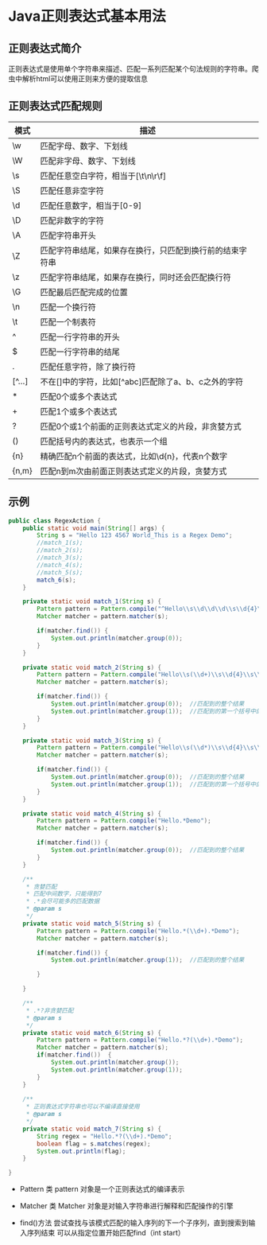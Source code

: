 # Java正则表达式基本用法



## 正则表达式简介



正则表达式是使用单个字符串来描述、匹配一系列匹配某个句法规则的字符串。爬虫中解析html可以使用正则来方便的提取信息



## 正则表达式匹配规则

|  模式|描述                                       |
| ---- | ---- |
|  \w|匹配字母、数字、下划线                        |
|  \W|匹配非字母、数字、下划线                       |
|  \s|匹配任意空白字符，相当于[\t\n\r\f]             |
|  \S|匹配任意非空字符                           |
|  \d|匹配任意数字，相当于[0-9]                    |
|  \D|匹配非数字的字符                           |
|  \A|匹配字符串开头                            |
|  \Z|匹配字符串结尾，如果存在换行，只匹配到换行前的结束字符串       |
|  \z|匹配字符串结尾，如果存在换行，同时还会匹配换行符           |
|  \G|匹配最后匹配完成的位置                        |
|  \n|匹配一个换行符                            |
|  \t|匹配一个制表符                            |
|  ^|匹配一行字符串的开头                          |
|  $|匹配一行字符串的结尾                          |
|  .|	匹配任意字符，除了换行符                       |
|  [^…]|	不在[]中的字符，比如[^abc]匹配除了a、b、c之外的字符|
|  *	|匹配0个或多个表达式                        |
|  +	|匹配1个或多个表达式                        |
|  ?	|匹配0个或1个前面的正则表达式定义的片段，非贪婪方式        |
|  ()	|匹配括号内的表达式，也表示一个组                  |
|  {n}	|精确匹配n个前面的表达式，比如\d{n}，代表n个数字   |
|  {n,m}	|匹配n到m次由前面正则表达式定义的片段，贪婪方式      |

## 示例

```java
public class RegexAction {
    public static void main(String[] args) {
        String s = "Hello 123 4567 World_This is a Regex Demo";
        //match_1(s);
        //match_2(s);
        //match_3(s);
        //match_4(s);
        //match_5(s);
        match_6(s);
    }

    private static void match_1(String s) {
        Pattern pattern = Pattern.compile("^Hello\\s\\d\\d\\d\\s\\d{4}\\s\\w{10}");
        Matcher matcher = pattern.matcher(s);

        if(matcher.find()) {
            System.out.println(matcher.group(0));
        }
    }

    private static void match_2(String s) {
        Pattern pattern = Pattern.compile("Hello\\s(\\d+)\\s\\d{4}\\s\\w{10}");
        Matcher matcher = pattern.matcher(s);

        if(matcher.find()) {
            System.out.println(matcher.group(0));  //匹配到的整个结果
            System.out.println(matcher.group(1));  //匹配到的第一个括号中的结果
        }
    }

    private static void match_3(String s) {
        Pattern pattern = Pattern.compile("Hello\\s(\\d*)\\s\\d{4}\\s\\w{10}");
        Matcher matcher = pattern.matcher(s);

        if(matcher.find()) {
            System.out.println(matcher.group(0));  //匹配到的整个结果
            System.out.println(matcher.group(1));  //匹配到的第一个括号中的结果
        }
    }

    private static void match_4(String s) {
        Pattern pattern = Pattern.compile("Hello.*Demo");
        Matcher matcher = pattern.matcher(s);

        if(matcher.find()) {
            System.out.println(matcher.group(0));  //匹配到的整个结果
        }
    }

    /**
     * 贪婪匹配
     * 匹配中间数字，只能得到7
     * .*会尽可能多的匹配数据
     * @param s
     */
    private static void match_5(String s) {
        Pattern pattern = Pattern.compile("Hello.*(\\d+).*Demo");
        Matcher matcher = pattern.matcher(s);

        if(matcher.find()) {
            System.out.println(matcher.group(1));  //匹配到的整个结果

        }

    }

    /**
     * .*?非贪婪匹配
     * @param s
     */
    private static void match_6(String s) {
        Pattern pattern = Pattern.compile("Hello.*?(\\d+).*Demo");
        Matcher matcher = pattern.matcher(s);
        if(matcher.find())  {
            System.out.println(matcher.group());
            System.out.println(matcher.group(1));
        }
    }
    
	/**
     * 正则表达式字符串也可以不编译直接使用
     * @param s
     */
    private static void match_7(String s) {
        String regex = "Hello.*?(\\d+).*Demo";
        boolean flag = s.matches(regex);
        System.out.println(flag);
    }

}

```

- Pattern 类
  pattern 对象是一个正则表达式的编译表示

- Matcher 类
  Matcher 对象是对输入字符串进行解释和匹配操作的引擎

- find()方法
  尝试查找与该模式匹配的输入序列的下一个子序列，直到搜索到输入序列结束
  可以从指定位置开始匹配find（int start）